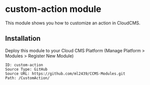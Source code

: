 # custom-action module

This module shows you how to customize an action in CloudCMS.

## Installation

Deploy this module to your Cloud CMS Platform (Manage Platform > Modules > Register New Module)

    ID: custom-action
    Source Type: GitHub
    Source URL: https://github.com/ml2439/CCMS-Modules.git
    Path: /CustomAction/
